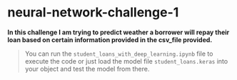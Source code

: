 # neural-network-challenge-1
**In this challenge I am trying to predict weather a borrower will repay their loan based on certain information provided in the csv_file provided.**
> You can run the `student_loans_with_deep_learning.ipynb` file to execute the code or just load the model file `student_loans.keras` into your object and test the model from there.